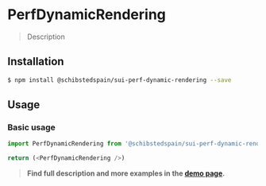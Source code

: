 # PerfDynamicRendering

> Description

<!-- ![](./assets/preview.png) -->

## Installation

```sh
$ npm install @schibstedspain/sui-perf-dynamic-rendering --save
```

## Usage

### Basic usage
```js
import PerfDynamicRendering from '@schibstedspain/sui-perf-dynamic-rendering'

return (<PerfDynamicRendering />)
```


> **Find full description and more examples in the [demo page](#).**